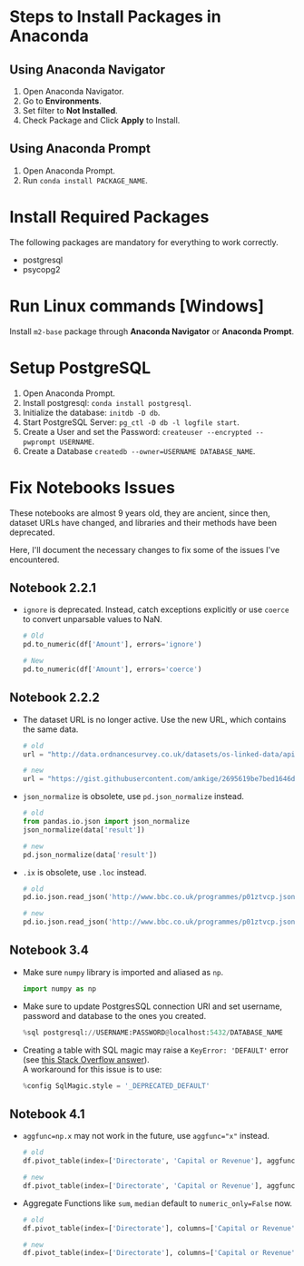 # Steps to Install Packages in Anaconda
## Using Anaconda Navigator
1. Open Anaconda Navigator.
2. Go to **Environments**.
3. Set filter to **Not Installed**.
4. Check Package and Click **Apply** to Install.

## Using Anaconda Prompt
1. Open Anaconda Prompt.
2. Run `conda install PACKAGE_NAME`.

# Install Required Packages
The following packages are mandatory for everything to work correctly.
- postgresql
- psycopg2

# Run Linux commands [Windows]
Install `m2-base` package through **Anaconda Navigator** or **Anaconda Prompt**.

# Setup PostgreSQL
1. Open Anaconda Prompt.
2. Install postgresql: `conda install postgresql`.
3. Initialize the database: `initdb -D db`.
4. Start PostgreSQL Server: `pg_ctl -D db -l logfile start`.
5. Create a User and set the Password: `createuser --encrypted --pwprompt USERNAME`.
6. Create a Database `createdb --owner=USERNAME DATABASE_NAME`.

# Fix Notebooks Issues

These notebooks are almost 9 years old, they are ancient, since then, dataset URLs have changed, and libraries and their methods have been deprecated.

Here, I'll document the necessary changes to fix some of the issues I've encountered.

## Notebook 2.2.1

- `ignore` is deprecated. Instead, catch exceptions explicitly or use `coerce` to convert unparsable values to NaN.

    
    ```python
    # Old
    pd.to_numeric(df['Amount'], errors='ignore')

    # New
    pd.to_numeric(df['Amount'], errors='coerce')
    ```

## Notebook 2.2.2

- The dataset URL is no longer active. Use the new URL, which contains the same data.

    ```python
    # old
    url = "http://data.ordnancesurvey.co.uk/datasets/os-linked-data/apis/reconciliation?query=MK7&type=http%3A%2F%2Fdata.ordnancesurvey.co.uk%2Fontology%2Fpostcode%2FPostcodeSector&type_strict=any&limit=10"

    # new
    url = "https://gist.githubusercontent.com/amkige/2695619be7bed1646d087d92fedc136b/raw/f2d8c2a62daa1ca668eb3572a81f91d3bdc12fe5/ordanance-survey-dataset.json"
    ```

- `json_normalize` is obsolete, use `pd.json_normalize` instead.

    ```python
    # old
    from pandas.io.json import json_normalize
    json_normalize(data['result'])

    # new
    pd.json_normalize(data['result'])
    ```

- `.ix` is obsolete, use `.loc` instead.

    ```python
    # old
    pd.io.json.read_json('http://www.bbc.co.uk/programmes/p01ztvcp.json').ix[rows]

    # new
    pd.io.json.read_json('http://www.bbc.co.uk/programmes/p01ztvcp.json').loc[rows]
    ```

## Notebook 3.4

- Make sure `numpy` library is imported and aliased as `np`.

    ```python
    import numpy as np
    ```

- Make sure to update PostgresSQL connection URI and set username, password and database to the ones you created.

    ```python
    %sql postgresql://USERNAME:PASSWORD@localhost:5432/DATABASE_NAME
    ```

- Creating a table with SQL magic may raise a `KeyError: 'DEFAULT'` error (see [this Stack Overflow answer](https://stackoverflow.com/a/79155603)).\
A workaround for this issue is to use:


    ```python
    %config SqlMagic.style = '_DEPRECATED_DEFAULT'
    ```

## Notebook 4.1
- `aggfunc=np.x` may not work in the future, use `aggfunc="x"` instead.

    ```python
    # old
    df.pivot_table(index=['Directorate', 'Capital or Revenue'], aggfunc=np.sum)

    # new
    df.pivot_table(index=['Directorate', 'Capital or Revenue'], aggfunc="sum")
    ```
- Aggregate Functions like `sum`, `median` default to `numeric_only=False` now.

    ```python
    # old 
    df.pivot_table(index=['Directorate'], columns=['Capital or Revenue'], aggfunc=[np.sum, np.median])

    # new
    df.pivot_table(index=['Directorate'], columns=['Capital or Revenue'], values=df.select_dtypes(include='number').columns, aggfunc=["sum", "median"])